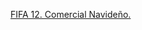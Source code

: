 ---
layout: post
wordpress_id: 1358
wordpress_url: http://noesbueno.com/archives/1358
date: '2011-12-03 19:52:38 -0600'
date_gmt: '2011-12-04 00:52:38 -0600'
body: |
  <p><a href="http://www.andamosarmados.com/?p=112007">FIFA 12. Comercial Navideño.</a></p>
---